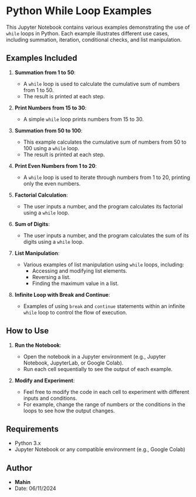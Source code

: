 # Python While Loop Examples

This Jupyter Notebook contains various examples demonstrating the use of `while` loops in Python. Each example illustrates different use cases, including summation, iteration, conditional checks, and list manipulation.

## Examples Included

1. **Summation from 1 to 50**:
   - A `while` loop is used to calculate the cumulative sum of numbers from 1 to 50.
   - The result is printed at each step.

2. **Print Numbers from 15 to 30**:
   - A simple `while` loop prints numbers from 15 to 30.

3. **Summation from 50 to 100**:
   - This example calculates the cumulative sum of numbers from 50 to 100 using a `while` loop.
   - The result is printed at each step.

4. **Print Even Numbers from 1 to 20**:
   - A `while` loop is used to iterate through numbers from 1 to 20, printing only the even numbers.

5. **Factorial Calculation**:
   - The user inputs a number, and the program calculates its factorial using a `while` loop.

6. **Sum of Digits**:
   - The user inputs a number, and the program calculates the sum of its digits using a `while` loop.

7. **List Manipulation**:
   - Various examples of list manipulation using `while` loops, including:
     - Accessing and modifying list elements.
     - Reversing a list.
     - Finding the maximum value in a list.

8. **Infinite Loop with Break and Continue**:
   - Examples of using `break` and `continue` statements within an infinite `while` loop to control the flow of execution.

## How to Use

1. **Run the Notebook**:
   - Open the notebook in a Jupyter environment (e.g., Jupyter Notebook, JupyterLab, or Google Colab).
   - Run each cell sequentially to see the output of each example.

2. **Modify and Experiment**:
   - Feel free to modify the code in each cell to experiment with different inputs and conditions.
   - For example, change the range of numbers or the conditions in the loops to see how the output changes.

## Requirements

- Python 3.x
- Jupyter Notebook or any compatible environment (e.g., Google Colab)

## Author

- **Mahin**
- Date: 06/11/2024
